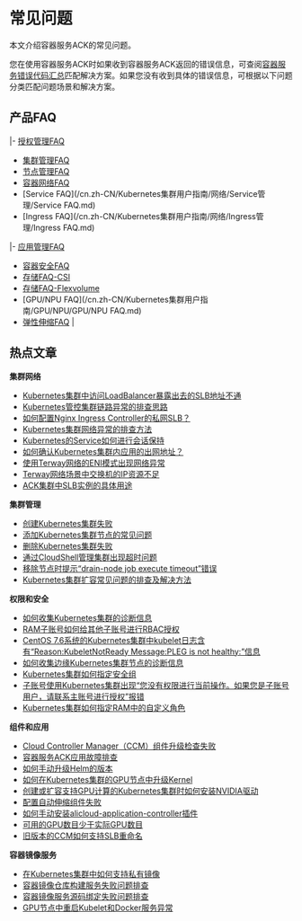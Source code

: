 # 常见问题

本文介绍容器服务ACK的常见问题。

您在使用容器服务ACK时如果收到容器服务ACK返回的错误信息，可查阅[容器服务错误代码汇总](https://error-center.aliyun.com/status/product/Cos?spm=5176.10421674.home.7.7e36ebed2QyP5P)匹配解决方案。如果您没有收到具体的错误信息，可根据以下问题分类匹配问题场景和解决方案。

## 产品FAQ

|-   [授权管理FAQ](/cn.zh-CN/Kubernetes集群用户指南/授权/授权管理FAQ.md)
-   [集群管理FAQ](/cn.zh-CN/Kubernetes集群用户指南/集群/集群管理FAQ.md)
-   [节点管理FAQ](/cn.zh-CN/Kubernetes集群用户指南/节点与节点池/节点管理FAQ.md)
-   [容器网络FAQ](/cn.zh-CN/Kubernetes集群用户指南/网络/容器网络CNI/容器网络FAQ.md)
-   [Service FAQ](/cn.zh-CN/Kubernetes集群用户指南/网络/Service管理/Service FAQ.md)
-   [Ingress FAQ](/cn.zh-CN/Kubernetes集群用户指南/网络/Ingress管理/Ingress FAQ.md)

|-   [应用管理FAQ](/cn.zh-CN/Kubernetes集群用户指南/应用/应用管理FAQ.md)
-   [容器安全FAQ](/cn.zh-CN/Kubernetes集群用户指南/安全/容器安全FAQ.md)
-   [存储FAQ-CSI](/cn.zh-CN/Kubernetes集群用户指南/存储-CSI/存储FAQ-CSI.md)
-   [存储FAQ-Flexvolume](/cn.zh-CN/Kubernetes集群用户指南/存储-Flexvolume/存储FAQ-Flexvolume.md)
-   [GPU/NPU FAQ](/cn.zh-CN/Kubernetes集群用户指南/GPU/NPU/GPU/NPU FAQ.md)
-   [弹性伸缩FAQ](/cn.zh-CN/Kubernetes集群用户指南/弹性伸缩/弹性伸缩FAQ.md) |

## 热点文章

**集群网络**

-   [Kubernetes集群中访问LoadBalancer暴露出去的SLB地址不通](~~171437~~)
-   [Kubernetes管控集群链路异常的排查思路](~~149275~~)
-   [如何配置Nginx Ingress Controller的私网SLB？](~~142097~~)
-   [Kubernetes集群网络异常的排查方法](~~142373~~)
-   [Kubernetes的Service如何进行会话保持](~~149276~~)
-   [如何确认Kubernetes集群内应用的出网地址？](~~142274~~)
-   [使用Terway网络的ENI模式出现网络异常](~~147426~~)
-   [Terway网络场景中交换机的IP资源不足](~~189784~~)
-   [ACK集群中SLB实例的具体用途](~~141866~~)

**集群管理**

-   [创建Kubernetes集群失败](~~86762~~)
-   [添加Kubernetes集群节点的常见问题](~~170722~~)
-   [删除Kubernetes集群失败](~~86763~~)
-   [通过CloudShell管理集群出现超时问题](~~141857~~)
-   [移除节点时提示“drain-node job execute timeout”错误](~~190626~~)
-   [Kubernetes集群扩容常见问题的排查及解决方法](~~178936~~)

**权限和安全**

-   [如何收集Kubernetes集群的诊断信息](~~86761~~)
-   [RAM子账号如何给其他子账号进行RBAC授权](~~119035~~)
-   [CentOS 7.6系统的Kubernetes集群中kubelet日志含有“Reason:KubeletNotReady Message:PLEG is not healthy:”信息](~~178340~~)
-   [如何收集边缘Kubernetes集群节点的诊断信息](~~149335~~)
-   [Kubernetes集群如何指定安全组](~~113498~~)
-   [子账号使用Kubernetes集群出现“您没有权限进行当前操作。如果您是子账号用户，请联系主账号进行授权”报错](~~142276~~)
-   [Kubernetes集群如何指定RAM中的自定义角色](~~113536~~)

**组件和应用**

-   [Cloud Controller Manager（CCM）组件升级检查失败](~~164988~~)
-   [容器服务ACK应用故障排查](~~211618~~)
-   [如何手动升级Helm的版本](~~87014~~)
-   [如何在Kubernetes集群的GPU节点中升级Kernel](~~123756~~)
-   [创建或扩容支持GPU计算的Kubernetes集群时如何安装NVIDIA驱动](~~147961~~)
-   [配置自动伸缩组件失败](~~147427~~)
-   [如何手动安装alicloud-application-controller插件](~~87156~~)
-   [可用的GPU数目少于实际GPU数目](~~144735~~)
-   [旧版本的CCM如何支持SLB重命名](~~114446~~)

**容器镜像服务**

-   [在Kubernetes集群中如何支持私有镜像](~~86562~~)
-   [容器镜像仓库构建服务失败问题排查](~~186529~~)
-   [容器镜像服务源码绑定失败问题排查](~~185631~~)
-   [GPU节点中重启Kubelet和Docker服务异常](~~123771~~)

